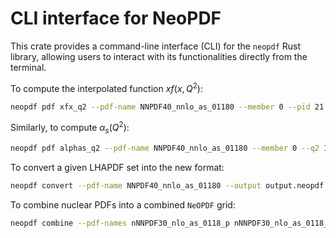 # CLI interface for NeoPDF

This crate provides a command-line interface (CLI) for the `neopdf`
Rust library, allowing users to interact with its functionalities
directly from the terminal.

To compute the interpolated function $xf (x, Q^2)$:
```bash
neopdf pdf xfx_q2 --pdf-name NNPDF40_nnlo_as_01180 --member 0 --pid 21 1e-3 10.0
```

Similarly, to compute $\alpha_s(Q^2)$:
```bash
neopdf pdf alphas_q2 --pdf-name NNPDF40_nnlo_as_01180 --member 0 --q2 10
```

To convert a given LHAPDF set into the new format:
```bash
neopdf convert --pdf-name NNPDF40_nnlo_as_01180 --output output.neopdf.lz4
```

To combine nuclear PDFs into a combined `NeOPDF` grid:
```bash
neopdf combine --pdf-names nNNPDF30_nlo_as_0118_p nNNPDF30_nlo_as_0118_A12 nNNPDF30_nlo_as_0118_A40 --output combined.neopdf.lz4
```
